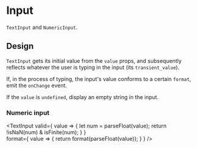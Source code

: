 # Input

`TextInput` and `NumericInput`.

## Design

`TextInput` gets its initial value from the `value` props, and subsequently reflects whatever the user is typing in the input (its `transient_value`).

If, in the process of typing, the input's value conforms to a certain `format`, emit the `onChange` event.

If the `value` is `undefined`, display an empty string in the input.

### Numeric input

<TextInput 
	valid={
		value => {
			let num = parseFloat(value);
			return !isNaN(num) & isFinite(num);
		}
	}	
	format={
		value => {
			return format(parseFloat(value));
		}
	}
/>